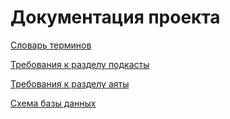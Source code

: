 # Документация проекта

[Словарь терминов](glossary.md)

[Требования к разделу подкасты](podcasts.md)

[Требования к разделу аяты](ayats.md)

[Схема базы данных](db_schema_specification.md)
